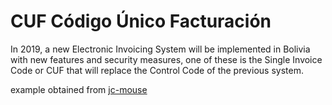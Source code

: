 # CUF Código Único Facturación

In 2019, a new Electronic Invoicing System will be implemented in Bolivia with new features and security measures, one of these is the Single Invoice Code or CUF that will replace the Control Code of the previous system.

example obtained from [jc-mouse](http://www.jc-mouse.net/java/cuf-codigo-unico-de-factura?fbclid=IwAR275ln5xJhtMRAJSE4KPPFDMKQxJLYw73vba_jj8y8DMuILUj1t8-Y3Lhk)